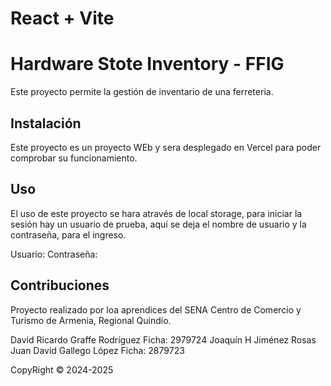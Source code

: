 # React + Vite

# Hardware Stote Inventory - FFIG

Este proyecto permite la gestión de inventario de una ferreteria.

## Instalación

Este proyecto es un proyecto WEb y sera desplegado en Vercel para poder comprobar su funcionamiento.

## Uso

El uso de este proyecto se hara através de local storage, para iniciar la sesión hay un
usuario de prueba, aquí se deja el nombre de usuario y la contraseña, para el ingreso.

Usuario:
Contraseña:

## Contribuciones

Proyecto realizado por loa aprendices del SENA Centro de Comercio y Turismo de Armenia, Regional Quindío.

David Ricardo Graffe Rodríguez
Ficha: 2979724
Joaquín H Jiménez Rosas
Juan David Gallego López
Ficha: 2879723

CopyRight © 2024-2025
